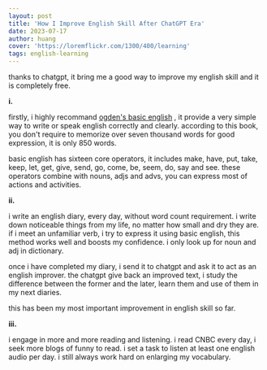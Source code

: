 ```yaml
---
layout: post
title: 'How I Improve English Skill After ChatGPT Era'
date: 2023-07-17
author: huang
cover: 'https://loremflickr.com/1300/400/learning'
tags: english-learning
---
```




thanks to chatgpt, it bring me a good way to improve my english skill and it is completely free.

**i.**

firstly, i highly recommand [ogden's basic english](http://ogden.basic-english.org) , it provide a very simple way to write or speak english correctly and clearly. according to this book, you don't require to memorize over seven thousand words for good expression, it is only 850 words.

basic english has sixteen core operators, it includes make, have, put, take, keep, let, get, give, send, go, come, be, seem, do, say and see. these operators combine with nouns, adjs and advs, you can express most of actions and activities.

**ii.**

i write an english diary, every day, without word count requirement. i write down noticeable things from my life, no matter how small and dry they are. if i meet an unfamiliar verb, i try to express it using basic english, this method works well and boosts my confidence. i only look up for noun and adj in dictionary.

once i have completed my diary, i send it to chatgpt and ask it to act as an english improver. the chatgpt give back an improved text, i study the difference between the former and the later, learn them and use of them in my next diaries.

this has been my most important improvement in english skill so far.

**iii.**

i engage in more and more reading and listening. i read CNBC every day, i seek more blogs of funny to read. i set a task to listen at least one english audio per day. i still always work hard on enlarging my vocabulary.

